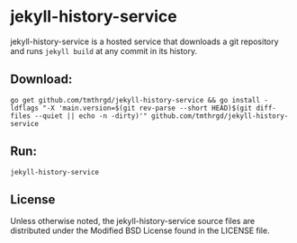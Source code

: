 # jekyll-history-service

jekyll-history-service is a hosted service that downloads a git repository and runs `jekyll build` at
any commit in its history.

## Download:

```
go get github.com/tmthrgd/jekyll-history-service && go install -ldflags "-X 'main.version=$(git rev-parse --short HEAD)$(git diff-files --quiet || echo -n -dirty)'" github.com/tmthrgd/jekyll-history-service
```

## Run:

`jekyll-history-service`

## License

Unless otherwise noted, the jekyll-history-service source files are distributed under the Modified BSD
License found in the LICENSE file.
